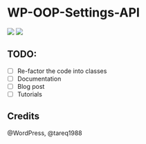 # WP-OOP-Settings-API

![](https://i.imgur.com/EXUoeLZ.png)
![](https://i.imgur.com/sc9816W.png)

## TODO:
- [ ] Re-factor the code into classes
- [ ] Documentation
- [ ] Blog post
- [ ] Tutorials

## Credits
@WordPress, @tareq1988

